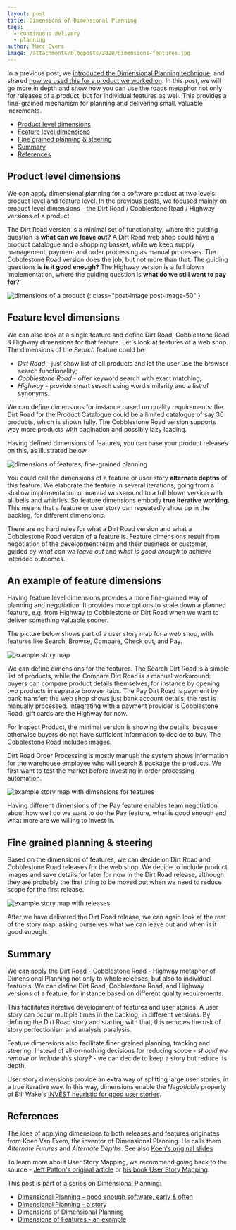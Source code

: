 ```yaml
---
layout: post
title: Dimensions of Dimensional Planning
tags:
  - continuous delivery
  - planning
author: Marc Evers
image: /attachments/blogposts/2020/dimensions-features.jpg
---
```


In a previous post, we [introduced the Dimensional Planning
technique](/2020/09/02/dimensional-planning.html), and shared [how we used this
for a product we worked on](/2020/09/30/dimensional-planning-a-story.html). In
this post, we will go more in depth and show how you can use the roads metaphor
not only for releases of a product, but for individual features as well. This
provides a fine-grained mechanism for planning and delivering small, valuable
increments.

- [Product level dimensions](#product-level-dimensions)
- [Feature level dimensions](#feature-level-dimensions)
- [Fine grained planning & steering](#fine-grained-planning--steering)
- [Summary](#summary)
- [References](#references)

## Product level dimensions

We can apply dimensional planning for a software product at two levels: product
level and feature level. In the previous posts, we focused mainly on product
level dimensions - the Dirt Road / Cobblestone Road / Highway versions of a
product. 

The Dirt Road version is a minimal set of functionality, where the guiding
question is **what can we leave out?** A Dirt Road web shop could have a
product catalogue and a shopping basket, while we keep supply management,
payment and order processing as manual processes. The Cobblestone Road version
does the job, but not more than that. The guiding questions is **is it good
enough?** The Highway version is a full blown implementation, where the guiding
question is **what do we still want to pay for?**

![dimensions of a product](/attachments/blogposts/2020/dimensions-releases.jpg)
{: class="post-image post-image-50" }

## Feature level dimensions

We can also look at a single feature and define Dirt Road, Cobblestone
Road & Highway dimensions for that feature. Let's look at features of a web shop. The dimensions of the _Search_ feature could be: 
- _Dirt Road_ - just show list of all products and let the user use the browser search functionality;
- _Cobblestone Road_ - offer keyword search with exact matching;
- _Highway_ - provide smart search using word similarity and a list of synonyms.

We can define dimensions for instance based on quality requirements: the Dirt
Road for the Product Catalogue could be a limited catalogue of say 30 products,
which is shown fully. The Cobblestone Road version supports way more products
with pagination and possibly lazy loading. 

Having defined dimensions of features, you can base your product releases on this, as illustrated below.

![dimensions of features, fine-grained planning](/attachments/blogposts/2020/dimensions-features.jpg)

You could call the dimensions of a feature or user story **alternate depths** of
this feature. We elaborate the feature in several iterations, going from a
shallow implementation or manual workaround to a full blown version with all
bells and whistles. So feature dimensions embody **true iterative working**.
This means that a feature or user story can repeatedly show up in the backlog,
for different dimensions.

There are no hard rules for what a Dirt Road version and what a Cobblestone Road
version of a feature is. Feature dimensions result from negotiation of the development team and their business or customer, guided by _what can we leave out_ and _what is good enough_ to achieve intended outcomes.

## An example of feature dimensions

Having feature level dimensions provides a more fine-grained way of planning and
negotiation. It provides more options to scale down a planned feature, e.g. from
Highway to Cobblestone or Dirt Road when we want to deliver something valuable
sooner.

The picture below shows part of a user story map for a web shop, with features
like Search, Browse, Compare, Check out, and Pay.

![example story map](/attachments/blogposts/2020/dp-story-map-1.jpg)

We can define dimensions for the features. The Search Dirt Road is a simple list
of products, while the Compare Dirt Road is a manual workaround: buyers can
compare product details themselves, for instance by opening two products in
separate browser tabs. The Pay Dirt Road is payment by bank transfer: the web
shop shows just bank account details, the rest is manually processed.
Integrating with a payment provider is Cobblestone Road, gift cards are the
Highway for now.

For Inspect Product, the minimal version is showing the details, because
otherwise buyers do not have sufficient information to decide to buy. The
Cobblestone Road includes images.

Dirt Road Order Processing is mostly manual: the system shows information for
the warehouse employee who will search & package the products. We first want to
test the market before investing in order processing automation.

![example story map with dimensions for features](/attachments/blogposts/2020/dp-story-map-2.jpg)

Having different dimensions of the Pay feature enables team negotiation about
how well do we want to do the Pay feature, what is good enough and what more are
we willing to invest in.

## Fine grained planning & steering

Based on the dimensions of features, we can decide on Dirt Road and Cobblestone
Road releases for the web shop. We decide to include product images and save
details for later for now in the Dirt Road release, although they are probably
the first thing to be moved out when we need to reduce scope for the first
release.

![example story map with releases](/attachments/blogposts/2020/dp-story-map-3.jpg)

After we have delivered the Dirt Road release, we can again look at the rest of
the story map, asking ourselves what we can leave out and when is it good
enough.

## Summary

We can apply the Dirt Road - Cobblestone Road - Highway metaphor of Dimensional
Planning not only to whole releases, but also to individual features. We can
define Dirt Road, Cobblestone Road, and Highway versions of a feature, for
instance based on different quality requirements.

This facilitates iterative development of features and user stories. A user
story can occur multiple times in the backlog, in different versions. By
defining the Dirt Road story and starting with that, this reduces the risk of
story perfectionism and analysis paralysis. 

Feature dimensions also facilitate finer grained planning, tracking and
steering. Instead of all-or-nothing decisions for reducing scope - _should we
remove or include this story?_ - we can decide to keep a story but reduce its depth.

User story dimensions provide an extra way of splitting large user stories, in a
true iterative way. In this way, dimensions enable the _Negotiable_ property of
Bill Wake's [INVEST heuristic for good user
stories](https://xp123.com/articles/invest-in-good-stories-and-smart-tasks/).

## References

The idea of applying dimensions to both releases and features originates from
Koen Van Exem, the inventor of Dimensional Planning. He calls them _Alternate
Futures_ and _Alternate Depths_. See also [Koen's original
slides](https://www.slideshare.net/inxin/dimensional-planning-30790935)

To learn more about User Story Mapping, we recommend going back to the source - [Jeff Patton's original article](https://www.jpattonassociates.com/the-new-backlog/) or [his book User Story Mapping](https://www.amazon.com/User-Story-Mapping-Discover-Product/dp/1491904909/ref=as_sl_pc_qf_sp_asin_til?tag=jefpatass-20&linkCode=w00&linkId=NX2UXYQEFAANOFPO&creativeASIN=1491904909).

This post is part of a series on Dimensional Planning:

- [Dimensional Planning - good enough software, early & often](/2020/09/02/dimensional-planning.html)
- [Dimensional Planning - a story](/2020/09/30/dimensional-planning-a-story.html)
- Dimensions of Dimensional Planning
- [Dimensions of Features - an example](/2020/11/23/dimensions-of-afp.html)
